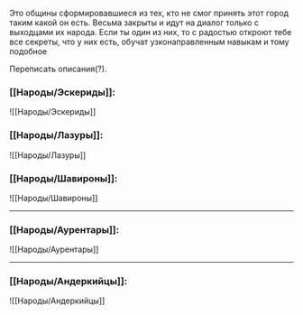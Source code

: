 Это общины сформировавшиеся из тех, кто не смог принять этот город таким какой он есть. Весьма закрыты и идут на диалог только с выходцами их народа. Если ты один из них, то с радостью откроют тебе все секреты, что у них есть, обучат узконаправленным навыкам и тому подобное

Переписать описания(?).
### [[Народы/Эскериды]]:
![[Народы/Эскериды]]
### [[Народы/Лазуры]]:
![[Народы/Лазуры]]
### [[Народы/Шавироны]]:
![[Народы/Шавироны]]

---
### [[Народы/Аурентары]]:
![[Народы/Аурентары]]

---
### [[Народы/Андеркийцы]]:
![[Народы/Андеркийцы]]